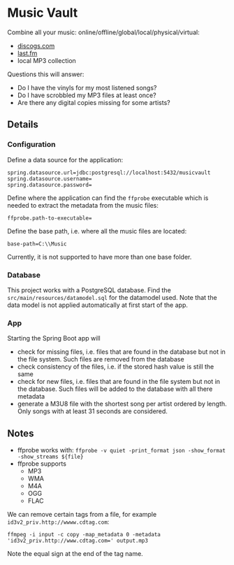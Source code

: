 # Music Vault

Combine all your music: online/offline/global/local/physical/virtual:

* [discogs.com](https://discogs.com)
* [last.fm](https://www.last.fm)
* local MP3 collection

Questions this will answer:

* Do I have the vinyls for my most listened songs?
* Do I have scrobbled my MP3 files at least once?
* Are there any digital copies missing for some artists?

## Details

### Configuration

Define a data source for the application:

```properties
spring.datasource.url=jdbc:postgresql://localhost:5432/musicvault
spring.datasource.username=
spring.datasource.password=
```

Define where the application can find the `ffprobe` executable which is needed to extract the metadata from 
the music files:

`ffprobe.path-to-executable=`

Define the base path, i.e. where all the music files are located:

`base-path=C:\\Music`

Currently, it is not supported to have more than one base folder.

### Database

This project works with a PostgreSQL database. Find the `src/main/resources/datamodel.sql` for the datamodel used. Note
that the data model is not applied automatically at first start of the app.

### App

Starting the Spring Boot app will
* check for missing files, i.e. files that are found in the database but not in the file system. Such files are removed from the database
* check consistency of the files, i.e. if the stored hash value is still the same
* check for new files, i.e. files that are found in the file system but not in the database. Such files will be added to the database with all there metadata
* generate a M3U8 file with the shortest song per artist ordered by length. Only songs with at least 31 seconds are considered.

## Notes

* ffprobe works with: `ffprobe -v quiet -print_format json -show_format -show_streams ${file}`
* ffprobe supports
    * MP3
    * WMA
    * M4A
    * OGG
    * FLAC

We can remove certain tags from a file, for example `id3v2_priv.http://wwww.cdtag.com`:

```shell
ffmpeg -i input -c copy -map_metadata 0 -metadata 'id3v2_priv.http://www.cdtag.com=' output.mp3
```

Note the equal sign at the end of the tag name.